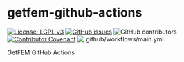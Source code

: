 # getfem-github-actions
[![License: LGPL v3](https://img.shields.io/badge/License-LGPL%20v3-blue.svg)](https://www.gnu.org/licenses/lgpl-3.0)
[![GitHub issues](https://img.shields.io/github/issues/getfem-doc/getfem-github-actions.svg?style=flat-square)](https://img.shields.io/github/issues/getfem-doc/getfem-github-actions?style=flat-square)
![GitHub contributors](https://img.shields.io/github/contributors/getfem-doc/getfem-github-actions?style=flat-square)
[![Contributor Covenant](https://img.shields.io/badge/Contributor%20Covenant-v2.0%20adopted-ff69b4.svg)](CODE_OF_CONDUCT.md)
![.github/workflows/main.yml](https://github.com/getfem-doc/getfem-github-actions/workflows/.github/workflows/main.yml/badge.svg)

GetFEM GitHub Actions
